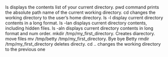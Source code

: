 ls displays the contents list of your current directory.
pwd command prints the absolute path name of the current working directory.
cd changes the working directory to the user’s home directory.
ls -l display current directory contents in a long format.
ls -lan displays current directory contents, including hidden files.
ls -aln displays current directory contents in long format and num order.
mkdir /tmp/my_first_directory. Creates diarectory.
move files mv /tmp/betty /tmp/my_first_directory.
Bye bye Betty
rmdir /tmp/my_first_directory deletes directy.
cd .. changes the working directory to the previous one
